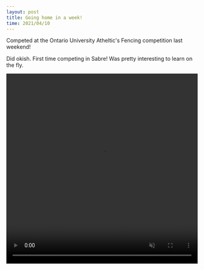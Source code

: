 ```yaml
---
layout: post
title: Going home in a week!
time: 2021/04/10
---
```


Competed at the Ontario University Atheltic's Fencing competition last weekend!

Did okish. First time competing in Sabre! Was pretty interesting to learn on the fly.

<video width="100%" height="500" controls loop autoplay muted>
<source src="{{site.baseurl}}/assets/Sports/sabre_fencing_OUA.mp4" type="video/mp4">
</video>
